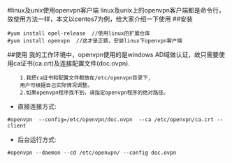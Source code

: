 #linux及unix使用openvpn客户端
linux及unix上的openvpn客户端都是命令行，故使用方法一样，本文以centos7为例，给大家介绍一下使用
##安装
```
#yum install epel-release  //使用linux的扩展仓库
#yum install openvpn  //这才是正题，安装linux下openvpn客户端
```
##使用
    我的工作环境中，openvpn使用的是windows AD域做认证，故只需要使用ca证书(ca.crt)及连接配置文件(doc.ovpn).
```
    1.我把ca证书和配置文件都放在/etc/openvpn目录下,
    用户可根据自己实际情况调整。
    2.如果openvpn程序找不到，请指定openvpn程序的绝对路径。
```

- 直接连接方式:
```
#openvpn  --config=/etc/openvpn/doc.ovpn  --ca /etc/openvpn/ca.crt --client
```
- 后台运行方式:
```
#openvpn --daemon --cd /etc/openvpn/ --config doc.ovpn 
```
